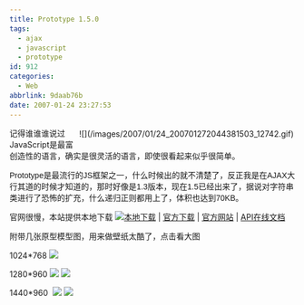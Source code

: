 ```yaml
---
title: Prototype 1.5.0
tags:
  - ajax
  - javascript
  - prototype
id: 912
categories:
  - Web
abbrlink: 9daab76b
date: 2007-01-24 23:27:53
---
```


<div style="margin: 3px; float: right;">![](/images/2007/01/24_200701272044381503_12742.gif)</div>

记得谁谁谁说过JavaScript是最富创造性的语言，确实是很灵活的语言，即使很看起来似乎很简单。

<font face="Arial">Prototype是最流行的JS框架之一，什么时候出的就不清楚了，反正我是在AJAX大行其道的时候才知道的，那时好像是1.3版本，现在1.5已经出来了，据说对字符串类进行了恐怖的扩充，什么递归正则都用上了，体积也达到70KB。</font>

官网很慢，本站提供本地下载
[![](/image/common/download.gif)本地下载](/blog/upload/2007/1/200701272046001375.rar)&nbsp;| [官方下载](http://prototypejs.org/assets/2007/1/18/prototype.js)&nbsp;| [官方网站](http://www.prototypejs.org/)&nbsp;| [API在线文档](http://www.prototypejs.org/api)

附带几张原型模型图，用来做壁纸太酷了，点击看大图

1024*768
[![](/blog/upload/2007/1/200701272046540724.png)](/blog/upload/2007/1/200701272046540724.png)

1280*960
[![](/blog/upload/2007/1/200701272047482807.png)](/blog/upload/2007/1/200701272047482807.png)&nbsp;[![](/blog/upload/2007/1/200701272048254233.png)](/blog/upload/2007/1/200701272048254233.png)

1440*960
&nbsp;[![](/blog/upload/2007/1/200701272049054261.png)](/blog/upload/2007/1/200701272049054261.png)&nbsp;[![](/blog/upload/2007/1/200701272049108684.png)](/blog/upload/2007/1/200701272049108684.png)